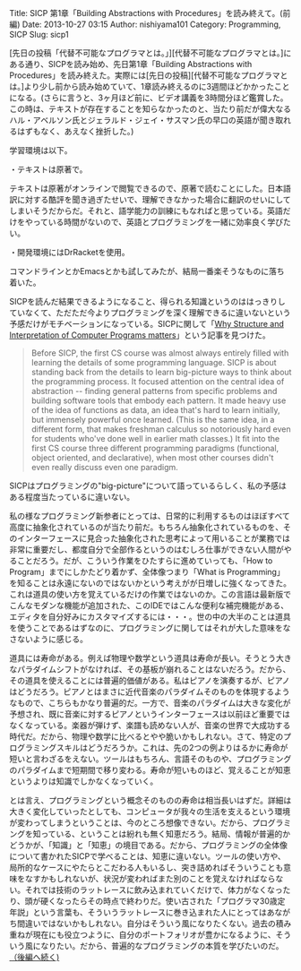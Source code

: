 Title: SICP 第1章「Building Abstractions with Procedures」を読み終えて。(前編)
Date: 2013-10-27 03:15
Author: nishiyama101
Category: Programming, SICP
Slug: sicp1

[先日の投稿「代替不可能なプログラマとは。」][代替不可能なプログラマとは。]にある通り、SICPを読み始め、先日第1章「Building
Abstractions with
Procedures」を読み終えた。実際には[先日の投稿][代替不可能なプログラマとは。]より少し前から読み始めていて、1章読み終えるのに3週間ほどかかったことになる。(さらに言うと、3ヶ月ほど前に、ビデオ講義を3時間分ほど鑑賞した。この時は、テキストが存在することを知らなかったのと、当たり前だが偉大なるハル・アベルソン氏とジェラルド・ジェイ・サスマン氏の早口の英語が聞き取れるはずもなく、あえなく挫折した。)

学習環境は以下。

・テキストは原著で。

テキストは原著がオンラインで閲覧できるので、原著で読むことにした。日本語訳に対する酷評を聞き過ぎたせいで、理解できなかった場合に翻訳のせいにしてしまいそうだからだ。それと、語学能力の訓練にもなればと思っている。英語だけをやっている時間がないので、英語とプログラミングを一緒に効率良く学びたい。

・開発環境にはDrRacketを使用。

コマンドラインとかEmacsとかも試してみたが、結局一番楽そうなものに落ち着いた。

SICPを読んだ結果できるようになること、得られる知識というのははっきりしていなくて、ただただ今よりプログラミングを深く理解できるに違いないという予感だけがモチベーションになっている。SICPに関して「[Why
Structure and Interpretation of Computer Programs
matters][]」という記事を見つけた。

> Before SICP, the first CS course was almost always entirely filled
> with learning the details of some programming language. SICP is about
> standing back from the details to learn big-picture ways to think
> about the programming process. It focused attention on the central
> idea of abstraction -- finding general patterns from specific problems
> and building software tools that embody each pattern. It made heavy
> use of the idea of functions as data, an idea that's hard to learn
> initially, but immensely powerful once learned. (This is the same
> idea, in a different form, that makes freshman calculus so notoriously
> hard even for students who've done well in earlier math classes.) It
> fit into the first CS course three different programming paradigms
> (functional, object oriented, and declarative), when most other
> courses didn't even really discuss even one paradigm.

SICPはプログラミングの"big-picture"について語っているらしく、私の予感はある程度当たっているに違いない。

私の様なプログラミング新参者にとっては、日常的に利用するものはほぼすべて高度に抽象化されているのが当たり前だ。もちろん抽象化されているものを、そのインターフェースに見合った抽象化された思考によって用いることが業務では非常に重要だし、都度自分で全部作るというのはむしろ仕事ができない人間がやることだろう。だが、こういう作業をひたすらに進めていっても、「How
to Program」までにしかたどり着かず、全体像つまり「What is
Programming」を知ることは永遠にないのではないかという考えがが日増しに強くなってきた。これは道具の使い方を覚えているだけの作業ではないのか。この言語は最新版でこんなモダンな機能が追加された、このIDEではこんな便利な補完機能がある、エディタを自分好みにカスタマイズするには・・・。世の中の大半のことは道具を使うことであるはずなのに、プログラミングに関してはそれが大した意味をなさないように感じる。

道具には寿命がある。例えば物理や数学という道具は寿命が長い。そうとう大きなパラダイムシフトがなければ、その基板が崩れることはないだろう。だから、その道具を使えることには普遍的価値がある。私はピアノを演奏するが、ピアノはどうだろう。ピアノとはまさに近代音楽のパラダイムそのものを体現するようなもので、こちらもかなり普遍的だ。一方で、音楽のパラダイムは大きな変化が予想され、既に音楽に対するピアノというインターフェースは以前ほど重要ではなくなっている。楽器が弾けず、楽譜も読めない人が、音楽の世界で大成功する時代だ。だから、物理や数学に比べるとやや脆いかもしれない。さて、特定のプログラミングスキルはどうだろうか。これは、先の2つの例よりはるかに寿命が短いと言わざるをえない。ツールはもちろん、言語そのものや、プログラミングのパラダイムまで短期間で移り変わる。寿命が短いものほど、覚えることが知恵というよりは知識でしかなくなっていく。

とは言え、プログラミングという概念そのものの寿命は相当長いはずだ。詳細は大きく変化していったとしても、コンピュータが我々の生活を支えるという環境が変わってしまうということは、今のところ想像できない。だから、プログラミングを知っている、ということは紛れも無く知恵だろう。結局、情報が普遍的かどうかが、「知識」と「知恵」の境目である。だから、プログラミングの全体像について書かれたSICPで学べることは、知恵に違いない。ツールの使い方や、局所的なケースにやたらとこだわる人もいるし、突き詰めればそういうことも意味をなすかもしれないが、状況が変わればまた別のことを覚えなければならない。それでは技術のラットレースに飲み込まれていくだけで、体力がなくなったり、頭が硬くなったらその時点で終わりだ。使い古された「プログラマ30歳定年説」という言葉も、そういうラットレースに巻き込まれた人にとってはあながち間違いではないかもしれない。自分はそういう風になりたくない。過去の積み重ねが現在にも役立つように、自分のポートフォリオが豊かになるように、そういう風になりたい。だから、普遍的なプログラミングの本質を学びたいのだ。[（後編へ続く)][後編]

[代替不可能なプログラマとは]: http://yuseinishiyama.com/posts/2013/10/23/necessary-programmer/
[Why Structure and Interpretation of Computer Programs matters]: http://www.cs.berkeley.edu/~bh/sicp.html
[後編]: http://yuseinishiyama.com/posts/2013/10/27/sicp2/
